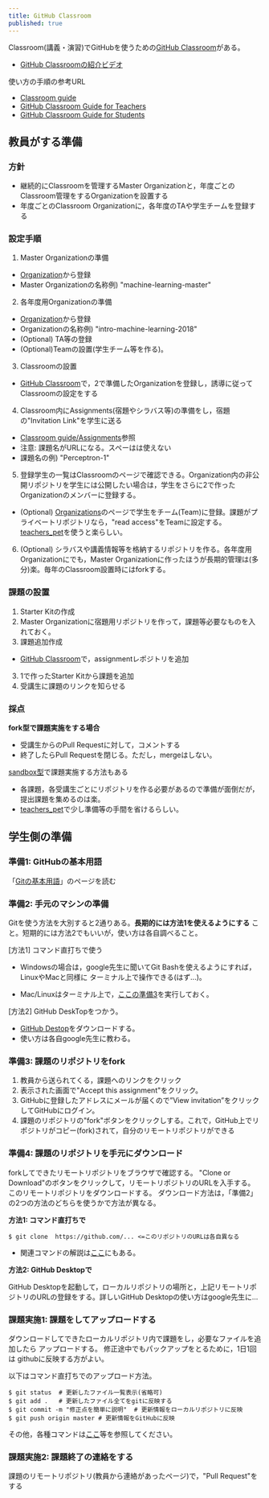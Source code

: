 ```yaml
---
title: GitHub Classroom
published: true
---
```


Classroom(講義・演習)でGitHubを使うための[GitHub Classroom](https://classroom.github.com/classrooms)がある。

- [GitHub Classroomの紹介ビデオ](https://classroom.github.com/videos)

使い方の手順の参考URL
- [Classroom guide](https://education.github.com/guide)
- [GitHub Classroom Guide for Teachers](https://github.com/jfiksel/github-classroom-for-teachers)
- [GitHub Classroom Guide for Students](https://github.com/jfiksel/github-classroom-for-students)

## 教員がする準備

### 方針
- 継続的にClassroomを管理するMaster Organizationと，年度ごとのClassroom管理をするOrganizationを設置する
- 年度ごとのClassroom Organizationに，各年度のTAや学生チームを登録する

### 設定手順
1. Master Organizationの準備
  - [Organization](https://github.com/settings/organizations)から登録
  - Master Organizationの名称例) "machine-learning-master"
2. 各年度用Organizationの準備
  - [Organization](https://github.com/settings/organizations)から登録
  - Organizationの名称例) "intro-machine-learning-2018"
  - (Optional) TA等の登録
  - (Optional)Teamの設置(学生チーム等を作る)。
3. Classroomの設置
  - [GitHub Classroom](https://classroom.github.com/classrooms)で，2で準備したOrganizationを登録し，誘導に従ってClassroomの設定をする
4. Classroom内にAssignments(宿題やシラバス等)の準備をし，宿題の"Invitation Link"を学生に送る
  - [Classroom guide/Assignments](https://education.github.com/guide/assignments)参照
  - 注意: 課題名がURLになる。スペーはは使えない
  - 課題名の例) "Perceptron-1"
5. 登録学生の一覧はClassroomのページで確認できる。Organization内の非公開リポジトリを学生には公開したい場合は，学生をさらに2で作ったOrganizationのメンバーに登録する。
  - (Optional) [Organizations](https://github.com/settings/organizations)のページで学生をチーム(Team)に登録。課題がプライベートリポジトリなら，"read access"をTeamに設定する。[teachers_pet](https://github.com/education/teachers_pet)を使うと楽らしい。
6. (Optional) シラバスや講義情報等を格納するリポジトリを作る。各年度用Organizationにでも，Master Organizationに作ったほうが長期的管理は(多分)楽。毎年のClassroom設置時にはforkする。

### 課題の設置

1. Starter Kitの作成
  1. Master Organizationに宿題用リポジトリを作って，課題等必要なものを入れておく。
2. 課題追加作成
  - [GitHub Classroom](https://classroom.github.com/classrooms)で，assignmentレポジトリを追加
3. 1で作ったStarter Kitから課題を追加
4. 受講生に課題のリンクを知らせる


### 採点

**fork型で課題実施をする場合**

- 受講生からのPull Requestに対して，コメントする
- 終了したらPull Requestを閉じる。ただし，mergeはしない。

[sandbox型](https://education.github.com/guide/sandboxing)で課題実施する方法もある

- 各課題，各受講生ごとにリポジトリを作る必要があるので準備が面倒だが，提出課題を集めるのは楽。
- [teachers_pet](https://github.com/education/teachers_pet)で少し準備等の手間を省けるらしい。


## 学生側の準備

### 準備1: GitHubの基本用語

「[Gitの基本用語](../intro)」のページを読む

### 準備2: 手元のマシンの準備
Gitを使う方法を大別すると2通りある。**長期的には方法1を使えるようにする** こと。短期的には方法2でもいいが，使い方は各自調べること。

[方法1] コマンド直打ちで使う
- Windowsの場合は，google先生に聞いてGit Bashを使えるようにすれば，LinuxやMacと同様に
	ターミナル上で操作できる(はず...)。
<!--	https://qiita.com/shinsumicco/items/a1c799640131ae33c792-->
- Mac/Linuxはターミナル上で，[ここの準備3](../preparation)を実行しておく。

[方法2] GitHub DeskTopをつかう。
- [GitHub Destop](https://desktop.github.com/)をダウンロードする。
- 使い方は各自google先生に教わる。

### 準備3: 課題のリポジトリをfork

1. 教員から送られてくる，課題へのリンクをクリック
2. 表示された画面で"Accept this assignment"をクリック。
3. GitHubに登録したアドレスにメールが届くので”View invitation”をクリックしてGitHubにログイン。
4. 課題のリポジトリの"fork"ボタンをクリックしする。これで，GitHub上でリポジトリがコピー(fork)されて，自分のリモートリポジトリができる


### 準備4: 課題のリポジトリを手元にダウンロード

forkしてできたリモートリポジトリをブラウザで確認する。
"Clone or Download"のボタンをクリックして，リモートリポジトリのURLを入手する。
このリモートリポジトリをダウンロードする。
ダウンロード方法は，「準備2」の2つの方法のどちらを使うかで方法が異なる。

**方法1: コマンド直打ちで**

```
$ git clone  https://github.com/... <=このリポジトリのURLは各自異なる
```
- 関連コマンドの解説は[ここ](../init)にもある。

**方法2: GitHub Desktopで**

GitHub Desktopを起動して，ローカルリポジトリの場所と，上記リモートリポジトリのURLの登録をする。詳しいGitHub Desktopの使い方はgoogle先生に...


### 課題実施1: 課題をしてアップロードする

ダウンロードしてできたローカルリポジトリ内で課題をし，必要なファイルを追加したら
アップロードする。
修正途中でもパックアップをとるために，1日1回は githubに反映する方がよい。

以下はコマンド直打ちでのアップロード方法。
```
$ git status  # 更新したファイル一覧表示(省略可)
$ git add .   # 更新したファイル全てをgitに反映する
$ git commit -m "修正点を簡単に説明"  # 更新情報をローカルリポジトリに反映
$ git push origin master # 更新情報をGitHubに反映
```

その他，各種コマンドは[ここ](../commands)等を参照してください。

### 課題実施2: 課題終了の連絡をする

課題のリモートリポジトリ(教員から連絡があったページ)で，"Pull Request"をする
